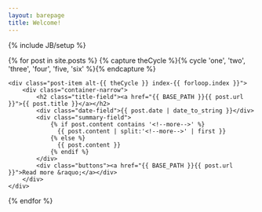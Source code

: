 ```yaml
---
layout: barepage
title: Welcome!
---
```

{% include JB/setup %}

<div class="home-page-posts">
  {% for post in site.posts %}
	{% capture theCycle %}{% cycle 'one', 'two', 'three', 'four', 'five, 'six' %}{% endcapture %}
	
	<div class="post-item alt-{{ theCycle }} index-{{ forloop.index }}">
	    <div class="container-narrow">
			<h2 class="title-field"><a href="{{ BASE_PATH }}{{ post.url }}">{{ post.title }}</a></h2>
			<div class="date-field">{{ post.date | date_to_string }}</div>
			<div class="summary-field">
				{% if post.content contains '<!--more-->' %}
				  {{ post.content | split:'<!--more-->' | first }}
				{% else %}
				  {{ post.content }}
				{% endif %}
			</div>
			<div class="buttons"><a href="{{ BASE_PATH }}{{ post.url }}">Read more &raquo;</a></div> 
		</div>
	</div>
  {% endfor %}
</div>

